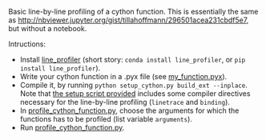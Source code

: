 Basic line-by-line profiling of a cython function. This is essentially the same as http://nbviewer.jupyter.org/gist/tillahoffmann/296501acea231cbdf5e7, but without a notebook.  

Intructions:
 + Install [line_profiler](https://pypi.python.org/pypi/line_profiler/) (short story: `conda install line_profiler`, or `pip install line_profiler`).
 + Write your cython function in a .pyx file (see [my_function.pyx](my_function.pyx)).
 + Compile it, by running `python setup_cython.py build_ext --inplace`. Note that [the setup script provided](setup_cython.py) includes some compiler directives necessary for the line-by-line profiling (`linetrace` and `binding`).
 + In [profile_cython_function.py](profile_cython_function.py), choose the arguments for which the functions has to be profiled (list variable `arguments`).
 + Run [profile_cython_function.py](profile_cython_function.py).
